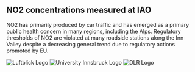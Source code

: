 ## NO2 concentrations measured at IAO

NO2 has primarily produced by car traffic and has emerged as a primary public health concern in many regions, including the Alps.
Regulatory thresholds of NO2 are violated at many roadside stations along the Inn Valley despite a decreasing general trend due to
regulatory actions promoted by EU.

![Luftblick Logo](data/gtif/images/logos/luftblick.png "Luftblick Logo")
![University Innsbruck Logo](data/gtif/images/logos/uniinnsbruck.png "University Innsbruck Logo")
![DLR Logo](data/gtif/images/logos/dlr.png "DLR Logo")
